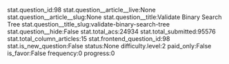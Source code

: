 stat.question_id:98
stat.question__article__live:None
stat.question__article__slug:None
stat.question__title:Validate Binary Search Tree
stat.question__title_slug:validate-binary-search-tree
stat.question__hide:False
stat.total_acs:24934
stat.total_submitted:95576
stat.total_column_articles:15
stat.frontend_question_id:98
stat.is_new_question:False
status:None
difficulty.level:2
paid_only:False
is_favor:False
frequency:0
progress:0
